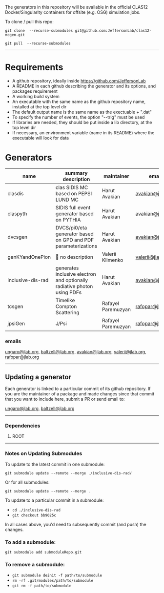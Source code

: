 The generators in this repository will be available in the official CLAS12 Docker/Singularity containers for offsite (e.g. OSG) simulation jobs.

To clone / pull this repo:

`git clone  --recurse-submodules git@github.com:JeffersonLab/clas12-mcgen.git`

`git pull  --recurse-submodules`

---

# Requirements

- A github repository, ideally inside https://github.com/JeffersonLab
- A README in each github describing the generator and its options, and packages requirement
- A working build system 
- An executable with the same name as the github repository name, installed at the top level dir
- The default output name is the same name as the exectuable + ".dat"
- To specify the number of events, the option "--trig" must be used
- If libraries are needed, they should be put inside a lib directory, at the top level dir
- If necessary, an environment variable (name in its README) where the executable will look for data


# Generators 

name                 | summary description      | maintainer        | email             | requirements met
-------------------- | ------------------------ | ----------------- | ----------------- | ---------------------
clasdis              |  clas SIDIS MC based on PEPSI LUND MC                                    | Harut Avakian     |  avakian@jlab.org | :red_circle: 
claspyth             | SIDIS full event generator based on PYTHIA                               | Harut Avakian     |  avakian@jlab.org |  :red_circle: 
dvcsgen              | DVCS/pi0/eta generator based on GPD and PDF parameterizations            | Harut Avakian     |  avakian@jlab.org | :red_circle: 
genKYandOnePion      |  :red_circle: no description                                             | Valerii Klimenko  |  valerii@jlab.org | :red_circle: 
inclusive-dis-rad    | generates inclusive electron and optionally radiative photon using PDFs  | Harut Avakian     |  avakian@jlab.org | :red_circle: 
tcsgen               | Timelike Compton Scattering                                              | Rafayel Paremuzyan | rafopar@jlab.org | :red_circle: :
jpsiGen              | J/Psi                                                                    | Rafayel Paremuzyan | rafopar@jlab.org | :red_circle: 


### emails

ungaro@jlab.org, baltzell@jlab.org, avakian@jlab.org, valerii@jlab.org, rafopar@jlab.org

---

## Updating a generator

Each generator is linked to a particular commit of its github repository.
If you are the maintainer of a package and made changes since that commit that you want to include here, submit a PR or send email to:

ungaro@jlab.org, baltzell@jlab.org

---

### Dependencies

1. ROOT

---

### Notes on Updating Submodules

To update to the latest commit in one submodule:

`git submodule update --remote --merge ./inclusive-dis-rad/`

Or for all submodules:

`git submodule update --remote --merge .`

To update to a particular commit in a submodule:

* `cd ./inclusive-dis-rad`
* `git checkout bb9025c`

In all cases above, you'd need to subsequently commit (and push) the changes.



### To add a submodule:

`git submodule add submoduleRepo.git` 

### To remove a submodule:


* `git submodule deinit -f path/to/submodule`
* `rm -rf .git/modules/path/to/submodule`
* `git rm -f path/to/submodule`


